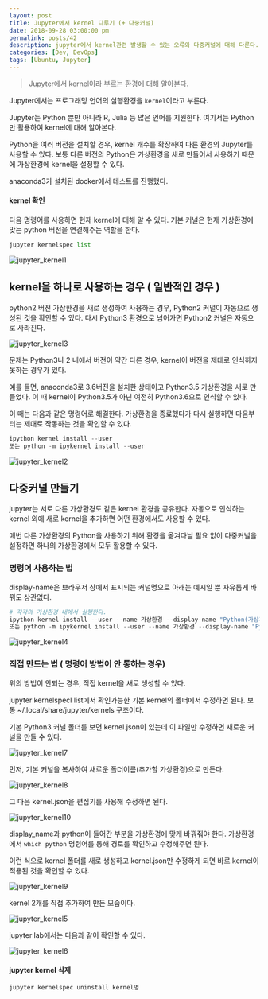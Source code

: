 ```yaml
---
layout: post
title: Jupyter에서 kernel 다루기 (+ 다중커널)
date: 2018-09-28 03:00:00 pm
permalink: posts/42
description: jupyter에서 kernel관련 발생할 수 있는 오류와 다중커널에 대해 다룬다.
categories: [Dev, DevOps]
tags: [Ubuntu, Jupyter] 
---
```


> Jupyter에서 kernel이라 부르는 환경에 대해 알아본다.

Jupyter에서는 프로그래밍 언어의 실행환경을 `kernel`이라고 부른다. 

Jupyter는 Python 뿐만 아니라 R, Julia 등 많은 언어를 지원한다. 여기서는 Python만 활용하여 kernel에 대해 알아본다. 

Python을 여러 버전을 설치할 경우, kernel 개수를 확장하여 다른 환경의 Jupyter를 사용할 수 있다. 보통 다른 버전의 Python은 가상환경을 새로 만들어서 사용하기 때문에 가상환경에 kernel을 설정할 수 있다.

anaconda3가 설치된 docker에서 테스트를 진행했다.

#### kernel 확인

다음 명령어를 사용하면 현재 kernel에 대해 알 수 있다. 기본 커널은 현재 가상환경에 맞는 python 버전을 연결해주는 역할을 한다.

``` python
jupyter kernelspec list
```

![jupyter_kernel1]({{site.baseurl}}/assets/img/linux/jupyter_kernel1.png)

## kernel을 하나로 사용하는 경우 ( 일반적인 경우 )

python2 버전 가상환경을 새로 생성하여 사용하는 경우, Python2 커널이 자동으로 생성된 것을 확인할 수 있다. 다시 Python3 환경으로 넘어가면 Python2 커널은 자동으로 사라진다.

![jupyter_kernel3]({{site.baseurl}}/assets/img/linux/jupyter_kernel3.png)

문제는 Python3나 2 내에서 버전이 약간 다른 경우, kernel이 버전을 제대로 인식하지 못하는 경우가 있다.

예를 들면, anaconda3로 3.6버전을 설치한 상태이고 Python3.5 가상환경을 새로 만들었다. 이 때 kernel이 Python3.5가 아닌 여전히 Python3.6으로 인식할 수 있다.

이 때는 다음과 같은 명령어로 해결한다. 가상환경을 종료했다가 다시 실행하면 다음부터는 제대로 작동하는 것을 확인할 수 있다.

``` python
ipython kernel install --user
또는 python -m ipykernel install --user
```

![jupyter_kernel2]({{site.baseurl}}/assets/img/linux/jupyter_kernel2.png)

## 다중커널 만들기

jupyter는 서로 다른 가상환경도 같은 kernel 환경을 공유한다. 자동으로 인식하는 kernel 외에 새로 kernel을 추가하면 어떤 환경에서도 사용할 수 있다.

매번 다른 가상환경의 Python을 사용하기 위해 환경을 옮겨다닐 필요 없이 다중커널을 설정하면 하나의 가상환경에서 모두 활용할 수 있다. 

### 명령어 사용하는 법

display-name은 브라우저 상에서 표시되는 커널명으로 아래는 예시일 뿐 자유롭게 바꿔도 상관없다.

``` python
# 각각의 가상환경 내에서 실행한다.
ipython kernel install --user --name 가상환경 --display-name "Python(가상환경)"
또는 python -m ipykernel install --user --name 가상환경 --display-name "Python(가상환경)"
```

![jupyter_kernel4]({{site.baseurl}}/assets/img/linux/jupyter_kernel4.png)

### 직접 만드는 법 ( 명령어 방법이 안 통하는 경우)

위의 방법이 안되는 경우, 직접 kernel을 새로 생성할 수 있다.

jupyter kernelspecl list에서 확인가능한 기본 kernel의 폴더에서 수정하면 된다. 보통 ~/.local/share/jupyter/kernels 구조이다.

기본 Python3 커널 폴더를 보면 kernel.json이 있는데 이 파일만 수정하면 새로운 커널을 만들 수 있다.

![jupyter_kernel7]({{site.baseurl}}/assets/img/linux/jupyter_kernel7.png)

먼저, 기본 커널을 복사하여 새로운 폴더이름(추가할 가상환경)으로 만든다.

![jupyter_kernel8]({{site.baseurl}}/assets/img/linux/jupyter_kernel8.png)

그 다음 kernel.json을 편집기를 사용해 수정하면 된다.

![jupyter_kernel10]({{site.baseurl}}/assets/img/linux/jupyter_kernel10.png)

display_name과 python이 들어간 부분을 가상환경에 맞게 바꿔줘야 한다. 가상환경에서 `which python` 명령어를 통해 경로를 확인하고 수정해주면 된다.

이런 식으로 kernel 폴더를 새로 생성하고 kernel.json만 수정하게 되면 바로 kernel이 적용된 것을 확인할 수 있다.

![jupyter_kernel9]({{site.baseurl}}/assets/img/linux/jupyter_kernel9.png)



kernel 2개를 직접 추가하여 만든 모습이다.

![jupyter_kernel5]({{site.baseurl}}/assets/img/linux/jupyter_kernel5.png)

jupyter lab에서는 다음과 같이 확인할 수 있다.

![jupyter_kernel6]({{site.baseurl}}/assets/img/linux/jupyter_kernel6.png)

#### jupyter kernel 삭제

``` python
jupyter kernelspec uninstall kernel명
```
